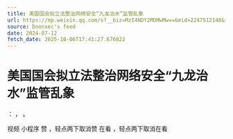 ```yaml
---
title: 美国国会拟立法整治网络安全“九龙治水”监管乱象
url: https://mp.weixin.qq.com/s?__biz=MzI4NDY2MDMwMw==&mid=2247512148&idx=1&sn=fc648cced2ab40c761eb1646eddec7d6
source: Doonsec's feed
date: 2024-07-12
fetch_date: 2025-10-06T17:41:27.676822
---
```


# 美国国会拟立法整治网络安全“九龙治水”监管乱象

：
，
。

视频
小程序
赞
，轻点两下取消赞
在看
，轻点两下取消在看